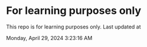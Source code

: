 # For learning purposes only
This repo is for learning purposes only.
Last updated at

Monday, April 29, 2024 3:23:16 AM

